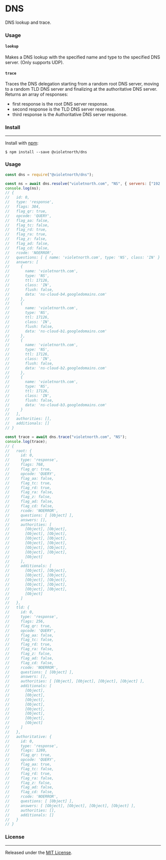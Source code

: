 # DNS

DNS lookup and trace. 

### Usage

#### `lookup`
Makes a DNS lookup with the specified name and type to the specified DNS server. (Only supports UDP).

#### `trace`
Traces the DNS delegation starting from a random root DNS server, moving to a random TLD DNS server and finalizing at the authoritative DNS server.
Returns an array of responses:
- first response is the root DNS server response.
- second response is the TLD DNS server response.
- third response is the Authoritative DNS server response.

### Install

---

Install with [npm](https://www.npmjs.com/):

```shell
$ npm install --save @violetnorth/dns
```

### Usage

```javascript
const dns = require("@violetnorth/dns");

const ns = await dns.resolve("violetnorth.com", "NS", { servers: ["192.168.0.1"] });
console.log(ns);
// {
//   id: 0,
//   type: 'response',
//   flags: 384,
//   flag_qr: true,
//   opcode: 'QUERY',
//   flag_aa: false,
//   flag_tc: false,
//   flag_rd: true,
//   flag_ra: true,
//   flag_z: false,
//   flag_ad: false,
//   flag_cd: false,
//   rcode: 'NOERROR',
//   questions: [ { name: 'violetnorth.com', type: 'NS', class: 'IN' } ],
//   answers: [
//     {
//       name: 'violetnorth.com',
//       type: 'NS',
//       ttl: 17126,
//       class: 'IN',
//       flush: false,
//       data: 'ns-cloud-b4.googledomains.com'
//     },
//     {
//       name: 'violetnorth.com',
//       type: 'NS',
//       ttl: 17126,
//       class: 'IN',
//       flush: false,
//       data: 'ns-cloud-b1.googledomains.com'
//     },
//     {
//       name: 'violetnorth.com',
//       type: 'NS',
//       ttl: 17126,
//       class: 'IN',
//       flush: false,
//       data: 'ns-cloud-b2.googledomains.com'
//     },
//     {
//       name: 'violetnorth.com',
//       type: 'NS',
//       ttl: 17126,
//       class: 'IN',
//       flush: false,
//       data: 'ns-cloud-b3.googledomains.com'
//     }
//   ],
//   authorities: [],
//   additionals: []
// }

const trace = await dns.trace("violetnorth.com", "NS");
console.log(trace);
// {
//   root: {
//     id: 0,
//     type: 'response',
//     flags: 768,
//     flag_qr: true,
//     opcode: 'QUERY',
//     flag_aa: false,
//     flag_tc: true,
//     flag_rd: true,
//     flag_ra: false,
//     flag_z: false,
//     flag_ad: false,
//     flag_cd: false,
//     rcode: 'NOERROR',
//     questions: [ [Object] ],
//     answers: [],
//     authorities: [
//       [Object], [Object],
//       [Object], [Object],
//       [Object], [Object],
//       [Object], [Object],
//       [Object], [Object],
//       [Object], [Object],
//       [Object]
//     ],
//     additionals: [
//       [Object], [Object],
//       [Object], [Object],
//       [Object], [Object],
//       [Object], [Object],
//       [Object], [Object],
//       [Object]
//     ]
//   },
//   tld: {
//     id: 0,
//     type: 'response',
//     flags: 256,
//     flag_qr: true,
//     opcode: 'QUERY',
//     flag_aa: false,
//     flag_tc: false,
//     flag_rd: true,
//     flag_ra: false,
//     flag_z: false,
//     flag_ad: false,
//     flag_cd: false,
//     rcode: 'NOERROR',
//     questions: [ [Object] ],
//     answers: [],
//     authorities: [ [Object], [Object], [Object], [Object] ],
//     additionals: [
//       [Object],
//       [Object],
//       [Object],
//       [Object],
//       [Object],
//       [Object],
//       [Object],
//       [Object]
//     ]
//   },
//   authoritative: {
//     id: 0,
//     type: 'response',
//     flags: 1280,
//     flag_qr: true,
//     opcode: 'QUERY',
//     flag_aa: true,
//     flag_tc: false,
//     flag_rd: true,
//     flag_ra: false,
//     flag_z: false,
//     flag_ad: false,
//     flag_cd: false,
//     rcode: 'NOERROR',
//     questions: [ [Object] ],
//     answers: [ [Object], [Object], [Object], [Object] ],
//     authorities: [],
//     additionals: []
//   }
// }
```

### License

---

Released under the [MIT License](https://github.com/violetnorth/dns/blob/master/LICENSE).